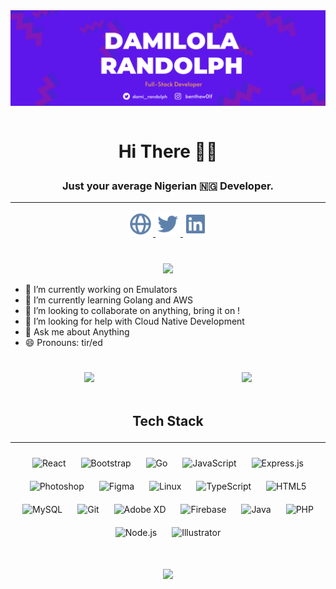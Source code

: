 <div align="center">
<img src="https://raw.githubusercontent.com/damilolarandolph/damilolarandolph/main/images/github-banner.png" align="center" height="" width="" />
</div>  

<br />

# <p style="text-align: center">Hi There 👋🏾 </p>
<h3 style="text-align: center">Just your average Nigerian 🇳🇬 Developer.</h3>

----



<div style="text-align:center">
<a href="https://damilolarandolph.com"><img alt="Twitter" height="40px" width="40px" src="https://raw.githubusercontent.com/damilolarandolph/damilolarandolph/main/images/globe.svg"/>
</a>
<a href="https://twitter.com/dami_randolph"><img height="40px" width="40px"  src="https://raw.githubusercontent.com/damilolarandolph/damilolarandolph/main/images/twitter.svg"/>
</a>
<a href="https://linkedin.com/in/damilola-randolph"><img height="40px" width="40px"  src="https://raw.githubusercontent.com/damilolarandolph/damilolarandolph/main/images/linkedin.svg"/>
</a>
</div>

<div style="text-align: center; margin-top: 40px">
<img src="https://gpvc.arturio.dev/damilolarandolph" />
</div>

- 🔭 I’m currently working on Emulators 
- 🌱 I’m currently learning Golang and AWS 
- 👯 I’m looking to collaborate on anything, bring it on ! 
- 🤔 I’m looking for help with Cloud Native Development 
- 💬 Ask me about Anything 
- 😄 Pronouns: tir/ed 

<h1 style="text-align:center"></h1>

<div style="display: flex; align-items: center; justify-content: center; flex-wrap: wrap">
<div style="margin: 0 auto">
<img  src="https://github-readme-stats.vercel.app/api?username=damilolarandolph">
</div>
<div style="margin: 0 auto"><img src="https://github-readme-streak-stats.herokuapp.com?user=damilolarandolph"> </div>
</div>

<br />

## <p style="text-align: center">Tech Stack</p>
---

<div align="center">  
<img style="margin: 10px" src="https://profilinator.rishav.dev/skills-assets/react-original-wordmark.svg" alt="React" height="50" />  
<img style="margin: 10px" src="https://profilinator.rishav.dev/skills-assets/bootstrap-plain.svg" alt="Bootstrap" height="50" />  
<img style="margin: 10px" src="https://profilinator.rishav.dev/skills-assets/go-original.svg" alt="Go" height="50" />  
<img style="margin: 10px" src="https://profilinator.rishav.dev/skills-assets/javascript-original.svg" alt="JavaScript" height="50" />  
<img style="margin: 10px" src="https://profilinator.rishav.dev/skills-assets/express-original-wordmark.svg" alt="Express.js" height="50" />  
<img style="margin: 10px" src="https://profilinator.rishav.dev/skills-assets/photoshop-plain.svg" alt="Photoshop" height="50" />  
<img style="margin: 10px" src="https://profilinator.rishav.dev/skills-assets/figma-icon.svg" alt="Figma" height="50" />  
<img style="margin: 10px" src="https://profilinator.rishav.dev/skills-assets/linux-original.svg" alt="Linux" height="50" />  
<img style="margin: 10px" src="https://profilinator.rishav.dev/skills-assets/typescript-original.svg" alt="TypeScript" height="50" />  
<img style="margin: 10px" src="https://profilinator.rishav.dev/skills-assets/html5-original-wordmark.svg" alt="HTML5" height="50" />  
<img style="margin: 10px" src="https://profilinator.rishav.dev/skills-assets/mysql-original-wordmark.svg" alt="MySQL" height="50" />  
<img style="margin: 10px" src="https://profilinator.rishav.dev/skills-assets/git-scm-icon.svg" alt="Git" height="50" />  
<img style="margin: 10px" src="https://profilinator.rishav.dev/skills-assets/adobexd.png" alt="Adobe XD" height="50" />  
<img style="margin: 10px" src="https://profilinator.rishav.dev/skills-assets/firebase.png" alt="Firebase" height="50" />  
<img style="margin: 10px" src="https://profilinator.rishav.dev/skills-assets/java-original-wordmark.svg" alt="Java" height="50" />  
<img style="margin: 10px" src="https://profilinator.rishav.dev/skills-assets/php-original.svg" alt="PHP" height="50" />  
<img style="margin: 10px" src="https://profilinator.rishav.dev/skills-assets/nodejs-original-wordmark.svg" alt="Node.js" height="50" />  
<img style="margin: 10px" src="https://profilinator.rishav.dev/skills-assets/adobe_illustrator-icon.svg" alt="Illustrator" height="50" />  
</div>

<div style="text-align: center; margin-top: 40px">
<img src="https://github-readme-stats.vercel.app/api/top-langs/?username=damilolarandolph&layout=compact">
</div>
